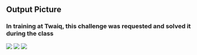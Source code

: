 
## Output Picture 
### In training at Twaiq, this challenge was requested and solved it during the class

<img src = "https://a.top4top.io/p_1949sagxd1.png" >

<img src = "https://b.top4top.io/p_1949yebxa2.png" >


<img src = "https://c.top4top.io/p_1949n89nz3.png" >


